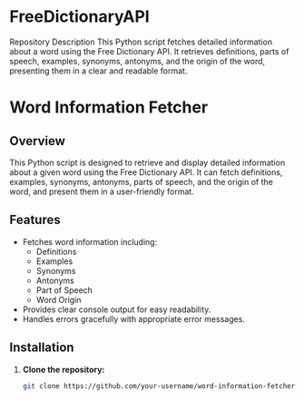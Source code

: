 # FreeDictionaryAPI
Repository Description This Python script fetches detailed information about a word using the Free Dictionary API. It retrieves definitions, parts of speech, examples, synonyms, antonyms, and the origin of the word, presenting them in a clear and readable format.
# Word Information Fetcher

## Overview
This Python script is designed to retrieve and display detailed information about a given word using the Free Dictionary API. It can fetch definitions, examples, synonyms, antonyms, parts of speech, and the origin of the word, and present them in a user-friendly format.

## Features
- Fetches word information including:
  - Definitions
  - Examples
  - Synonyms
  - Antonyms
  - Part of Speech
  - Word Origin
- Provides clear console output for easy readability.
- Handles errors gracefully with appropriate error messages.

## Installation
1. **Clone the repository:**
   ```bash
   git clone https://github.com/your-username/word-information-fetcher.git
